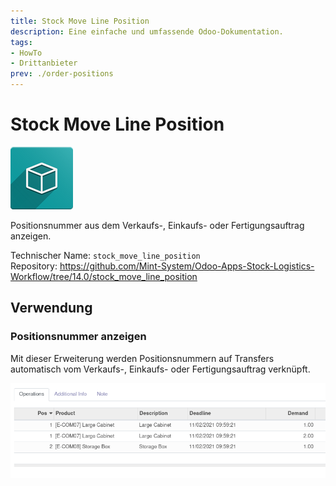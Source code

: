 ```yaml
---
title: Stock Move Line Position
description: Eine einfache und umfassende Odoo-Dokumentation.
tags:
- HowTo
- Drittanbieter
prev: ./order-positions
---
```

# Stock Move Line Position
![icon_oms_box](assets/icon_oms_box.png)

Positionsnummer aus dem Verkaufs-, Einkaufs- oder Fertigungsauftrag anzeigen.

Technischer Name: `stock_move_line_position`\
Repository: <https://github.com/Mint-System/Odoo-Apps-Stock-Logistics-Workflow/tree/14.0/stock_move_line_position>

## Verwendung

### Positionsnummer anzeigen

Mit dieser Erweiterung werden Positionsnummern auf Transfers automatisch vom Verkaufs-, Einkaufs- oder Fertigungsauftrag verknüpft.

![](assets/Stock%20Move%20Line%20Position.png)